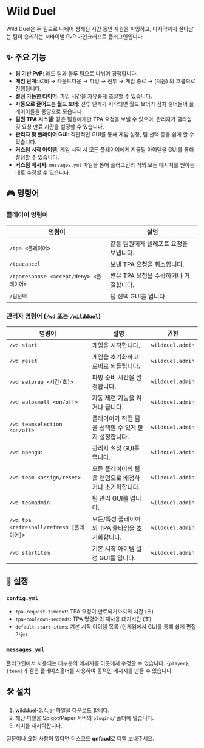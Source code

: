 # Wild Duel

Wild Duel은 두 팀으로 나뉘어 정해진 시간 동안 자원을 파밍하고, 마지막까지 살아남는 팀이 승리하는 서바이벌 PvP 마인크래프트 플러그인입니다.

## ✨ 주요 기능

- **팀 기반 PvP**: 레드 팀과 블루 팀으로 나뉘어 경쟁합니다.
- **게임 단계**: 로비 → 카운트다운 → 파밍 → 전투 → 게임 종료 → (처음) 의 흐름으로 진행됩니다.
- **설정 가능한 타이머**: 파밍 시간을 자유롭게 조절할 수 있습니다.
- **자동으로 줄어드는 월드 보더**: 전투 단계가 시작되면 월드 보더가 점차 줄어들어 플레이어들을 중앙으로 모읍니다.
- **팀원 TPA 시스템**: 같은 팀원에게만 TPA 요청을 보낼 수 있으며, 관리자가 쿨타임 및 요청 만료 시간을 설정할 수 있습니다.
- **관리자 및 플레이어 GUI**: 직관적인 GUI를 통해 게임 설정, 팀 선택 등을 쉽게 할 수 있습니다.
- **커스텀 시작 아이템**: 게임 시작 시 모든 플레이어에게 지급될 아이템을 GUI를 통해 설정할 수 있습니다.
- **커스텀 메시지**: `messages.yml` 파일을 통해 플러그인의 거의 모든 메시지를 원하는 대로 수정할 수 있습니다.

## 🎮 명령어

### 플레이어 명령어

| 명령어 | 설명 |
| --- | --- |
| `/tpa <플레이어>` | 같은 팀원에게 텔레포트 요청을 보냅니다. |
| `/tpacancel` | 보낸 TPA 요청을 취소합니다. |
| `/tparesponse <accept/deny> <플레이어>` | 받은 TPA 요청을 수락하거나 거절합니다. |
| `/팀선택` | 팀 선택 GUI를 엽니다. |

### 관리자 명령어 (`/wd` 또는 `/wildduel`)

| 명령어 | 설명 | 권한 |
| --- | --- | --- |
| `/wd start` | 게임을 시작합니다. | `wildduel.admin` |
| `/wd reset` | 게임을 초기화하고 로비로 되돌립니다. | `wildduel.admin` |
| `/wd setprep <시간(초)>` | 파밍 준비 시간을 설정합니다. | `wildduel.admin` |
| `/wd autosmelt <on/off>` | 자동 제련 기능을 켜거나 끕니다. | `wildduel.admin` |
| `/wd teamselection <on/off>` | 플레이어가 직접 팀을 선택할 수 있게 할지 설정합니다. | `wildduel.admin` |
| `/wd opengui` | 관리자 설정 GUI를 엽니다. | `wildduel.admin` |
| `/wd team <assign/reset>` | 모든 플레이어의 팀을 랜덤으로 배정하거나 초기화합니다. | `wildduel.admin` |
| `/wd teamadmin` | 팀 관리 GUI를 엽니다. | `wildduel.admin` |
| `/wd tpa <refreshall/refresh [플레이어]>` | 모든/특정 플레이어의 TPA 쿨타임을 초기화합니다. | `wildduel.admin` |
| `/wd startitem` | 기본 시작 아이템 설정 GUI를 엽니다. | `wildduel.admin` |

## 🔧 설정

### `config.yml`

- `tpa-request-timeout`: TPA 요청이 만료되기까지의 시간 (초)
- `tpa-cooldown-seconds`: TPA 명령어의 재사용 대기시간 (초)
- `default-start-items`: 기본 시작 아이템 목록 (인게임에서 GUI를 통해 쉽게 편집 가능)

### `messages.yml`

플러그인에서 사용되는 대부분의 메시지를 이곳에서 수정할 수 있습니다. `{player}`, `{team}`과 같은 플레이스홀더를 사용하여 동적인 메시지를 만들 수 있습니다.

## 🛠️ 설치

1.  [wildduel-3.4.jar](https://github.com/boulmyong/Wild_Duel/releases/download/v3.4/wildduel-3.4.jar) 파일을 다운로드 합니다.
2.  해당 파일을 Spigot/Paper 서버의 `plugins/` 폴더에 넣습니다.
3.  서버를 재시작합니다.


질문이나 요청 사항이 있다면 디스코드 **qnfaud**로 디엠 보내주세요.
